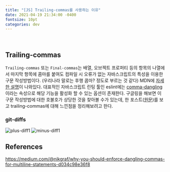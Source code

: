 ```yaml
---
title: "[JS] Trailing-commas를 사용하는 이유"
date: 2021-04-19 21:34:00 -0400
fontsize: 10pt
categories: dev
---
```


<br>

## Trailing-commas

`Trailing-commas` 또는 `Final-commas`는 배열, 오브젝트 프로퍼티 등의 항목의 나열에서 마지막 항목에 콤마를 붙여도 컴파일 시 오류가 없는 자바스크립트의 특성을 이용한 구문 작성방법이다. (우리나라 말로는 후행 콤마? 정도로 부르는 것 같다) MDN에 [자세한 설명](https://developer.mozilla.org/ko/docs/Web/JavaScript/Reference/Trailing_commas)이 나와있다. 대표적인 자바스크립트 린팅 툴인 eslint에는 [comma-dangling](https://eslint.org/docs/rules/comma-dangle)이라는 속성으로 해당 기능을 활성화 할 수 있는 옵션이 존재한다. 구글링을 해보면 이 구문 작성방법에 대한 호불호가 상당한 것을 찾아볼 수가 있는데, 한 포스트([원문](https://medium.com/@nikgraf/why-you-should-enforce-dangling-commas-for-multiline-statements-d034c98e36f8))를 보고 trailing-commas에 대해 느낀점을 정리해보려고 한다.

### git-diffs

![plus-diff1](https://user-images.githubusercontent.com/50684454/115234147-ad7dea80-a153-11eb-893d-b3318d844ac6.png)
![minus-diff1](https://user-images.githubusercontent.com/50684454/115234285-d0a89a00-a153-11eb-9d3f-c9bf157a3985.png)

## References

<https://medium.com/@nikgraf/why-you-should-enforce-dangling-commas-for-multiline-statements-d034c98e36f8>